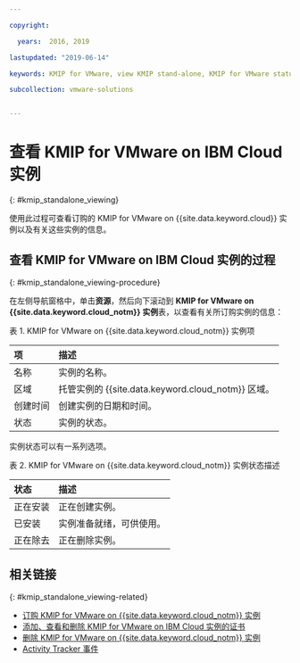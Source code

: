 ```yaml
---

copyright:

  years:  2016, 2019

lastupdated: "2019-06-14"

keywords: KMIP for VMware, view KMIP stand-alone, KMIP for VMware status

subcollection: vmware-solutions


---
```


# 查看 KMIP for VMware on IBM Cloud 实例
{: #kmip_standalone_viewing}

使用此过程可查看订购的 KMIP for VMware on {{site.data.keyword.cloud}} 实例以及有关这些实例的信息。

## 查看 KMIP for VMware on IBM Cloud 实例的过程
{: #kmip_standalone_viewing-procedure}

在左侧导航窗格中，单击**资源**，然后向下滚动到 **KMIP for VMware on {{site.data.keyword.cloud_notm}} 实例**表，以查看有关所订购实例的信息：

表 1. KMIP for VMware on {{site.data.keyword.cloud_notm}} 实例项

|项|描述|  
|:----------- |:----------------- |
|名称|实例的名称。|
|区域|托管实例的 {{site.data.keyword.cloud_notm}} 区域。|
|创建时间|创建实例的日期和时间。|  
|状态|实例的状态。|

实例状态可以有一系列选项。

表 2. KMIP for VMware on {{site.data.keyword.cloud_notm}} 实例状态描述

|状态|描述|
|:------------- |:------------- |
|正在安装|正在创建实例。|
|已安装|实例准备就绪，可供使用。|
|正在除去|正在删除实例。|

## 相关链接
{: #kmip_standalone_viewing-related}

* [订购 KMIP for VMware on {{site.data.keyword.cloud_notm}} 实例](/docs/services/vmwaresolutions/services?topic=vmware-solutions-kmip_standalone_ordering)
* [添加、查看和删除 KMIP for VMware on IBM Cloud 实例的证书](/docs/services/vmwaresolutions/services?topic=vmware-solutions-kmip_standalone_addingdeletingcert)
* [删除 KMIP for VMware on {{site.data.keyword.cloud_notm}} 实例](/docs/services/vmwaresolutions/services?topic=vmware-solutions-kmip_standalone_deleting)
* [Activity Tracker 事件](/docs/services/vmwaresolutions/vmonic?topic=vmware-solutions-at-events)
